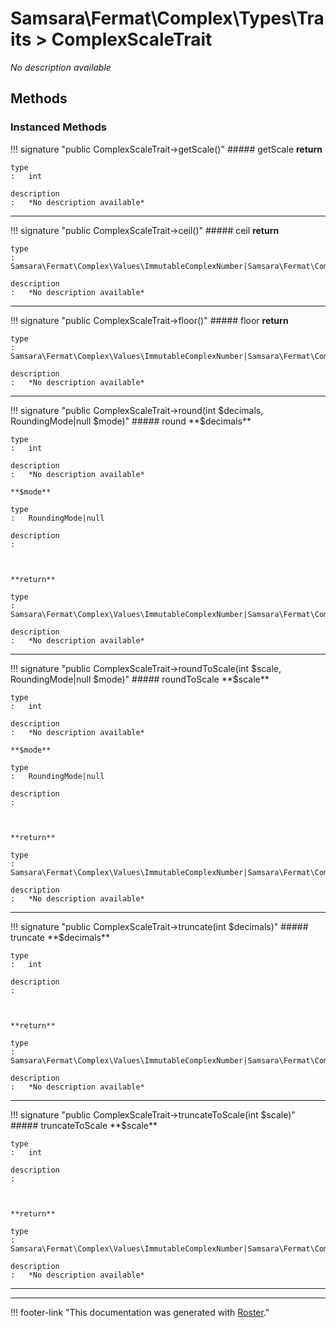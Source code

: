 # Samsara\Fermat\Complex\Types\Traits > ComplexScaleTrait

*No description available*


## Methods


### Instanced Methods

!!! signature "public ComplexScaleTrait->getScale()"
    ##### getScale
    **return**

    type
    :   int

    description
    :   *No description available*
    
---

!!! signature "public ComplexScaleTrait->ceil()"
    ##### ceil
    **return**

    type
    :   Samsara\Fermat\Complex\Values\ImmutableComplexNumber|Samsara\Fermat\Complex\Values\MutableComplexNumber|static

    description
    :   *No description available*
    
---

!!! signature "public ComplexScaleTrait->floor()"
    ##### floor
    **return**

    type
    :   Samsara\Fermat\Complex\Values\ImmutableComplexNumber|Samsara\Fermat\Complex\Values\MutableComplexNumber|static

    description
    :   *No description available*
    
---

!!! signature "public ComplexScaleTrait->round(int $decimals, RoundingMode|null $mode)"
    ##### round
    **$decimals**

    type
    :   int

    description
    :   *No description available*

    **$mode**

    type
    :   RoundingMode|null

    description
    :   
    
    

    **return**

    type
    :   Samsara\Fermat\Complex\Values\ImmutableComplexNumber|Samsara\Fermat\Complex\Values\MutableComplexNumber|static

    description
    :   *No description available*
    
---

!!! signature "public ComplexScaleTrait->roundToScale(int $scale, RoundingMode|null $mode)"
    ##### roundToScale
    **$scale**

    type
    :   int

    description
    :   *No description available*

    **$mode**

    type
    :   RoundingMode|null

    description
    :   
    
    

    **return**

    type
    :   Samsara\Fermat\Complex\Values\ImmutableComplexNumber|Samsara\Fermat\Complex\Values\MutableComplexNumber|static

    description
    :   *No description available*
    
---

!!! signature "public ComplexScaleTrait->truncate(int $decimals)"
    ##### truncate
    **$decimals**

    type
    :   int

    description
    :   
    
    

    **return**

    type
    :   Samsara\Fermat\Complex\Values\ImmutableComplexNumber|Samsara\Fermat\Complex\Values\MutableComplexNumber|static

    description
    :   *No description available*
    
---

!!! signature "public ComplexScaleTrait->truncateToScale(int $scale)"
    ##### truncateToScale
    **$scale**

    type
    :   int

    description
    :   
    
    

    **return**

    type
    :   Samsara\Fermat\Complex\Values\ImmutableComplexNumber|Samsara\Fermat\Complex\Values\MutableComplexNumber|static

    description
    :   *No description available*
    
---




---
!!! footer-link "This documentation was generated with [Roster](https://jordanrl.github.io/Roster/)."